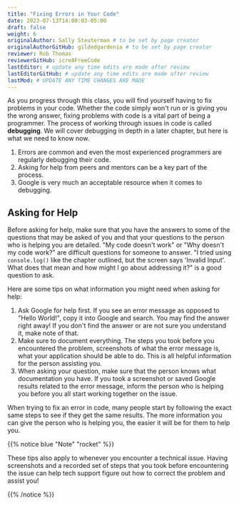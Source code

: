 ```yaml
---
title: "Fixing Errors in Your Code"
date: 2023-07-13T14:00:03-05:00
draft: false
weight: 6
originalAuthor: Sally Steuterman # to be set by page creator
originalAuthorGitHub: gildedgardenia # to be set by page creator
reviewer: Rob Thomas
reviewerGitHub: icre8FreeCode
lastEditor: # update any time edits are made after review
lastEditorGitHub: # update any time edits are made after review
lastMod: # UPDATE ANY TIME CHANGES ARE MADE
---
```


As you progress through this class, you will find yourself having to fix problems in your code.
Whether the code simply won't run or is giving you the wrong answer, fixing problems with code is a vital part of being a programmer.
The process of working through issues in code is called **debugging**. We will cover debugging in depth in a later chapter, but here is what we need to know now.

1. Errors are common and even the most experienced programmers are regularly debugging their code.
1. Asking for help from peers and mentors can be a key part of the process.
1. Google is very much an acceptable resource when it comes to debugging.

## Asking for Help

Before asking for help, make sure that you have the answers to some of the questions that may be asked of you and that your questions to the person who is helping you are detailed.
"My code doesn't work" or "Why doesn't my code work?" are difficult questions for someone to answer.
"I tried using `console.log()` like the chapter outlined, but the screen says 'Invalid Input'. What does that mean and how might I go about addressing it?" is a good question to ask.

Here are some tips on what information you might need when asking for help:

1. Ask Google for help first. If you see an error message as opposed to "Hello World!", copy it into Google and search. You may find the answer right away! If you don't find the answer or are not sure you understand it, make note of that. 
1. Make sure to document everything. The steps you took before you encountered the problem, screenshots of what the error message is, what your application should be able to do. This is all helpful information for the person assisting you.
1. When asking your question, make sure that the person knows what documentation you have. If you took a screenshot or saved Google results related to the error message, inform the person who is helping you before you all start working together on the issue.

When trying to fix an error in code, many people start by following the exact same steps to see if they get the same results.
The more information you can give the person who is helping you, the easier it will be for them to help you.

{{% notice blue "Note" "rocket" %}}

   These tips also apply to whenever you encounter a technical issue.
   Having screenshots and a recorded set of steps that you took before encountering the issue can help tech support figure out how to correct the problem and assist you!

{{% /notice %}}